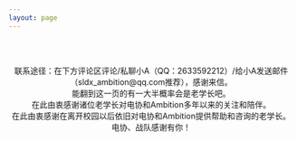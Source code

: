 ```yaml
---
layout: page
---
```

<script setup>
import {
  VPTeamPage,
  VPTeamPageTitle,
  VPTeamMembers
} from 'vitepress/theme'

const members = [
  {//名单顺序以加入项目组时间为准
    avatar: 'https://github.com/zhanwuzhijing.png',
    name: '战空',
    title: '23-25赛季运营组',
    links: [
      { icon: 'github', link: 'https://github.com/zhanwuzhijing' },
      { icon: 
              {
              svg: '<svg t="1745370993449" class="icon" viewBox="0 0 1024 1024" version="1.1" xmlns="http://www.w3.org/2000/svg" p-id="2633" width="200" height="200"><path d="M998.4 352.256c-3.072-136.192-121.856-162.304-121.856-162.304s-92.672-0.512-212.992-1.536l87.552-84.48s13.824-17.408-9.728-36.864c-23.552-19.456-25.088-10.752-33.28-5.632-7.168 5.12-112.128 108.032-130.56 126.464-47.616 0-97.28-0.512-145.408-0.512h16.896S323.584 63.488 315.392 57.856s-9.216-13.824-33.28 5.632c-23.552 19.456-9.728 36.864-9.728 36.864l89.6 87.04c-97.28 0-181.248 0.512-220.16 2.048C15.872 225.792 25.6 352.256 25.6 352.256s1.536 271.36 0 408.576c13.824 137.216 119.296 159.232 119.296 159.232s41.984 1.024 73.216 1.024c3.072 8.704 5.632 51.712 53.76 51.712 47.616 0 53.76-51.712 53.76-51.712s350.72-1.536 379.904-1.536c1.536 14.848 8.704 54.272 56.832 53.76 47.616-1.024 51.2-56.832 51.2-56.832s16.384-1.536 65.024 0c113.664-20.992 120.32-154.112 120.32-154.112s-2.048-273.92-0.512-410.112z m-97.792 434.176c0 21.504-16.896 38.912-37.888 38.912h-691.2c-20.992 0-37.888-17.408-37.888-38.912V328.192c0-21.504 16.896-38.912 37.888-38.912h691.2c20.992 0 37.888 17.408 37.888 38.912v458.24z" fill="#1296DB" p-id="2634"></path><path d="M409.088 418.816l-203.264 38.912 17.408 76.288 201.216-38.912zM518.656 621.056c-49.664 106.496-94.208 26.112-94.208 26.112l-33.28 21.504s65.536 89.6 128 21.504c73.728 68.096 130.048-22.016 130.048-22.016l-30.208-19.456c0-0.512-52.736 75.776-100.352-27.648zM619.008 495.104l201.728 38.912 16.896-76.288-202.752-38.912z" fill="#1296DB" p-id="2635"></path></svg>'
              },
              link: 'https://space.bilibili.com/457281967' }
    ]
  },
]
</script>

<VPTeamPage>
  <VPTeamPageTitle>
    <template #title>
      SLDX——Ambition Website项目
    </template>
    <template #lead>
      本项目的创建与维护感谢以下队员
    </template>
  </VPTeamPageTitle>
  <VPTeamMembers :members />
  <div class="custom-text" style="margin-top: 40px; padding-top: 20px;">
    <center>联系途径：在下方评论区评论/私聊小A（QQ：2633592212）/给小A发送邮件（sldx_ambition@qq.com推荐），感谢来信。   </center>
    <center>能翻到这一页的有一大半概率会是老学长吧。</center>
    <center>在此由衷感谢诸位老学长对电协和Ambition多年以来的关注和陪伴。</center>
    <center>在此由衷感谢在离开校园以后依旧对电协和Ambition提供帮助和咨询的老学长。</center>
    <center>电协、战队感谢有你！</center>
  </div>
</VPTeamPage>

